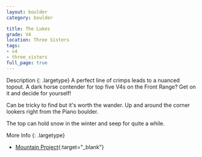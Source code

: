 ```yaml
---
layout: boulder
category: boulder

title: The Lukes
grade: V4
location: Three Sisters
tags:
- v4
- three_sisters
full_page: true
---
```



Description
{: .largetype}
A perfect line of crimps leads to a nuanced topout. A dark horse contender for top five V4s on the Front Range? Get on it and decide for yourself!

Can be tricky to find but it's worth the wander. Up and around the corner lookers right from the Piano boulder.

The top can hold snow in the winter and seep for quite a while.


More Info
{: .largetype}
- [Mountain Project](https://www.mountainproject.com/route/106490898/the-lukes-aka-loyalty-to-skill){:target="_blank"}

